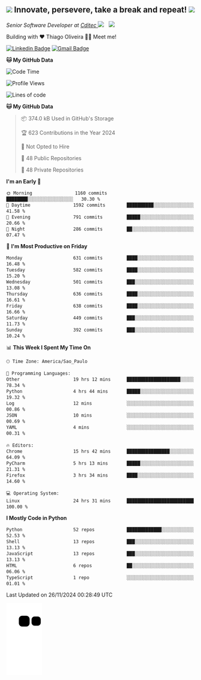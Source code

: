 <h2><img src="https://emojis.slackmojis.com/emojis/images/1531849430/4246/blob-sunglasses.gif?1531849430" width="30"/> Innovate, persevere, take a break and repeat! <img src="https://media.giphy.com/media/12oufCB0MyZ1Go/giphy.gif" width="50"></h2>
<img align='right' src="https://media.giphy.com/media/M9gbBd9nbDrOTu1Mqx/giphy.gif" width="230">
<p><em>Senior Software Developer at <a href="https://www.cditec.com.br/">Cditec
</a><img src="https://media.giphy.com/media/WUlplcMpOCEmTGBtBW/giphy.gif" width="30"> 
</em></p>



Building with ❤️ Thiago Oliveira 👋🏽 Meet me!

[![Linkedin Badge](https://img.shields.io/badge/-Thiago-blue?style=flat-square&logo=Linkedin&logoColor=white&link=https://www.linkedin.com/in/tgmarinho/)](https://www.linkedin.com/in/thiagoceconelo/) 
[![Gmail Badge](https://img.shields.io/badge/-thiceconelo@gmail.com-c14438?style=flat-square&logo=Gmail&logoColor=white&link=mailto:thiceconelo@gmail.com)](mailto:thiceconelo@gmail.com)

</em></p>

<!-- <span style="height ">
![Anurag's GitHub stats](https://github-readme-stats.vercel.app/api?username=arthurspk&show_icons=true&theme=tokyonight)
</span> -->

**🐱 My GitHub Data** 
<!--START_SECTION:waka-->
![Code Time](http://img.shields.io/badge/Code%20Time-2%2C194%20hrs%2045%20mins-blue)

![Profile Views](http://img.shields.io/badge/Profile%20Views-0-blue)

![Lines of code](https://img.shields.io/badge/From%20Hello%20World%20I%27ve%20Written-5.2%20million%20lines%20of%20code-blue)

**🐱 My GitHub Data** 

> 📦 374.0 kB Used in GitHub's Storage 
 > 
> 🏆 623 Contributions in the Year 2024
 > 
> 🚫 Not Opted to Hire
 > 
> 📜 48 Public Repositories 
 > 
> 🔑 48 Private Repositories 
 > 
**I'm an Early 🐤** 

```text
🌞 Morning                1160 commits        ████████░░░░░░░░░░░░░░░░░   30.30 % 
🌆 Daytime                1592 commits        ██████████░░░░░░░░░░░░░░░   41.58 % 
🌃 Evening                791 commits         █████░░░░░░░░░░░░░░░░░░░░   20.66 % 
🌙 Night                  286 commits         ██░░░░░░░░░░░░░░░░░░░░░░░   07.47 % 
```
📅 **I'm Most Productive on Friday** 

```text
Monday                   631 commits         ████░░░░░░░░░░░░░░░░░░░░░   16.48 % 
Tuesday                  582 commits         ████░░░░░░░░░░░░░░░░░░░░░   15.20 % 
Wednesday                501 commits         ███░░░░░░░░░░░░░░░░░░░░░░   13.08 % 
Thursday                 636 commits         ████░░░░░░░░░░░░░░░░░░░░░   16.61 % 
Friday                   638 commits         ████░░░░░░░░░░░░░░░░░░░░░   16.66 % 
Saturday                 449 commits         ███░░░░░░░░░░░░░░░░░░░░░░   11.73 % 
Sunday                   392 commits         ███░░░░░░░░░░░░░░░░░░░░░░   10.24 % 
```


📊 **This Week I Spent My Time On** 

```text
🕑︎ Time Zone: America/Sao_Paulo

💬 Programming Languages: 
Other                    19 hrs 12 mins      ████████████████████░░░░░   78.34 % 
Python                   4 hrs 44 mins       █████░░░░░░░░░░░░░░░░░░░░   19.32 % 
Log                      12 mins             ░░░░░░░░░░░░░░░░░░░░░░░░░   00.86 % 
JSON                     10 mins             ░░░░░░░░░░░░░░░░░░░░░░░░░   00.69 % 
YAML                     4 mins              ░░░░░░░░░░░░░░░░░░░░░░░░░   00.31 % 

🔥 Editors: 
Chrome                   15 hrs 42 mins      ████████████████░░░░░░░░░   64.09 % 
PyCharm                  5 hrs 13 mins       █████░░░░░░░░░░░░░░░░░░░░   21.31 % 
Firefox                  3 hrs 34 mins       ████░░░░░░░░░░░░░░░░░░░░░   14.60 % 

💻 Operating System: 
Linux                    24 hrs 31 mins      █████████████████████████   100.00 % 
```

**I Mostly Code in Python** 

```text
Python                   52 repos            █████████████░░░░░░░░░░░░   52.53 % 
Shell                    13 repos            ███░░░░░░░░░░░░░░░░░░░░░░   13.13 % 
JavaScript               13 repos            ███░░░░░░░░░░░░░░░░░░░░░░   13.13 % 
HTML                     6 repos             ██░░░░░░░░░░░░░░░░░░░░░░░   06.06 % 
TypeScript               1 repo              ░░░░░░░░░░░░░░░░░░░░░░░░░   01.01 % 
```




 Last Updated on 26/11/2024 00:28:49 UTC
<!--END_SECTION:waka-->

![Snake animation](https://github.com/rafaballerini/rafaballerini/blob/output/github-contribution-grid-snake.svg)


<!---
ceconelo/ceconelo is a ✨ special ✨ repository because its `README.md` (this file) appears on your GitHub profile.
You can click the Preview link to take a look at your changes.
--->
